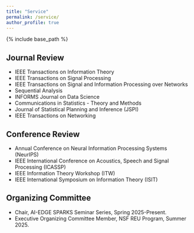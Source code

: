 ```yaml
---
title: "Service"
permalink: /service/
author_profile: true
---
```


{% include base_path %}

Journal Review
-----

* IEEE Transactions on Information Theory
* IEEE Transactions on Signal Processing
* IEEE Transactions on Signal and Information Processing over Networks
* Sequential Analysis
* INFORMS Journal on Data Science
* Communications in Statistics - Theory and Methods
* Journal of Statistical Planning and Inference (JSPI)
* IEEE Transactions on Networking

Conference Review
-----

* Annual Conference on Neural Information Processing Systems (NeurIPS)
* IEEE International Conference on Acoustics, Speech and Signal Processing (ICASSP)
* IEEE Information Theory Workshop (ITW)
* IEEE International Symposium on Information Theory (ISIT)


Organizing Committee
-----

* Chair, AI-EDGE SPARKS Seminar Series, Spring 2025-Present.
* Executive Organizing Committee Member, NSF REU Program, Summer 2025.
